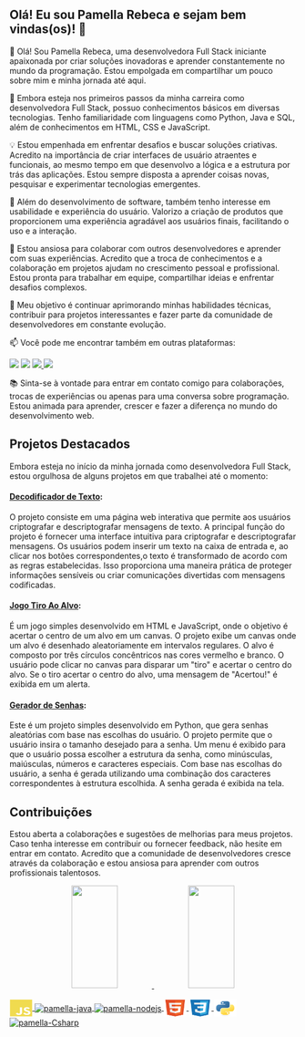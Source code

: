 ## Olá! Eu sou Pamella Rebeca e sejam bem vindas(os)! 👋
👋 Olá! Sou Pamella Rebeca, uma desenvolvedora Full Stack iniciante apaixonada por criar soluções inovadoras e aprender constantemente no mundo da programação. Estou empolgada em compartilhar um pouco sobre mim e minha jornada até aqui.

🚀 Embora esteja nos primeiros passos da minha carreira como desenvolvedora Full Stack, possuo conhecimentos básicos em diversas tecnologias. Tenho familiaridade com linguagens como Python, Java e SQL, além de conhecimentos em HTML, CSS e JavaScript.

💡 Estou empenhada em enfrentar desafios e buscar soluções criativas. Acredito na importância de criar interfaces de usuário atraentes e funcionais, ao mesmo tempo em que desenvolvo a lógica e a estrutura por trás das aplicações. Estou sempre disposta a aprender coisas novas, pesquisar e experimentar tecnologias emergentes.

💼 Além do desenvolvimento de software, também tenho interesse em usabilidade e experiência do usuário. Valorizo a criação de produtos que proporcionem uma experiência agradável aos usuários finais, facilitando o uso e a interação.

🤝 Estou ansiosa para colaborar com outros desenvolvedores e aprender com suas experiências. Acredito que a troca de conhecimentos e a colaboração em projetos ajudam no crescimento pessoal e profissional. Estou pronta para trabalhar em equipe, compartilhar ideias e enfrentar desafios complexos.

🌱 Meu objetivo é continuar aprimorando minhas habilidades técnicas, contribuir para projetos interessantes e fazer parte da comunidade de desenvolvedores em constante evolução.

📫 Você pode me encontrar também em outras plataformas:

<div> 
  <a href="https://www.instagram.com/pamellabeca/" target="_blank"><img src="https://img.shields.io/badge/-Instagram-%23E4405F?style=for-the-badge&logo=instagram&logoColor=white" target="_blank"></a>
 	<a href="https://twitter.com/pamellascodes" target="_blank"><img src="https://img.shields.io/badge/Twitter-1DA1F2?style=for-the-badge&logo=twitter&logoColor=white" target="_blank"></a> 
  <a href = "mailto:pamellarebecabispo@gmail.com"><img src="https://img.shields.io/badge/-Gmail-%23333?style=for-the-badge&logo=gmail&logoColor=white" target="_blank"> </a>
  <a href="https://www.linkedin.com/in/pamella-rebeca-bispo-da-silva-nascimento/" target="_blank"><img src="https://img.shields.io/badge/-LinkedIn-%230077B5?style=for-the-badge&logo=linkedin&logoColor=white" target="_blank"></a> 
 </div>
 
📚 Sinta-se à vontade para entrar em contato comigo para colaborações, trocas de experiências ou apenas para uma conversa sobre programação. Estou animada para aprender, crescer e fazer a diferença no mundo do desenvolvimento web.

## Projetos Destacados
Embora esteja no início da minha jornada como desenvolvedora Full Stack, estou orgulhosa de alguns projetos em que trabalhei até o momento:

#### <a href="https://github.com/pamellabeca/decodificadorDeTexto">Decodificador de Texto</a>: 
O projeto consiste em uma página web interativa que permite aos usuários criptografar e descriptografar mensagens de texto. A principal função do projeto é fornecer uma interface intuitiva para criptografar e descriptografar mensagens. Os usuários podem inserir um texto na caixa de entrada e, ao clicar nos botões correspondentes,o texto é transformado de acordo com as regras estabelecidas. Isso proporciona uma maneira prática de proteger informações sensíveis ou criar comunicações divertidas com mensagens codificadas. 
#### <a href="https://github.com/pamellabeca/tiroAoAlvo">Jogo Tiro Ao Alvo</a>:
É um jogo simples desenvolvido em HTML e JavaScript, onde o objetivo é acertar o centro de um alvo em um canvas. O projeto exibe um canvas onde um alvo é desenhado aleatoriamente em intervalos regulares. O alvo é composto por três círculos concêntricos nas cores vermelho e branco. O usuário pode clicar no canvas para disparar um "tiro" e acertar o centro do alvo. Se o tiro acertar o centro do alvo, uma mensagem de "Acertou!" é exibida em um alerta.
#### <a href="https://github.com/pamellabeca/Gerador-de-Senhas">Gerador de Senhas</a>:
Este é um projeto simples desenvolvido em Python, que gera senhas aleatórias com base nas escolhas do usuário. O projeto permite que o usuário insira o tamanho desejado para a senha. Um menu é exibido para que o usuário possa escolher a estrutura da senha, como minúsculas, maiúsculas, números e caracteres especiais. Com base nas escolhas do usuário, a senha é gerada utilizando uma combinação dos caracteres correspondentes à estrutura escolhida. A senha gerada é exibida na tela.
  
## Contribuições
Estou aberta a colaborações e sugestões de melhorias para meus projetos. Caso tenha interesse em contribuir ou fornecer feedback, não hesite em entrar em contato. Acredito que a comunidade de desenvolvedores cresce através da colaboração e estou ansiosa para aprender com outros profissionais talentosos.
<div align="center">
  <a href="https://github.com/pamellabeca">
  <img height="180em" width=40% src="https://github-readme-stats.vercel.app/api?username=pamellabeca&count_private=true&theme=highcontrast"/>
  <img height="180em" width=40% src="https://github-readme-stats.vercel.app/api/top-langs/?username=pamellabeca&layout=compact&langs_count=7&theme=highcontrast"/>
</div>


  
<div style="display: inline_block"><br>
  <img align="center" alt="pamella-javasc" height="30" width="40" src="https://raw.githubusercontent.com/devicons/devicon/master/icons/javascript/javascript-plain.svg">
  <img align="center" alt="pamella-java" height="30" width="40" src="https://cdn.jsdelivr.net/gh/devicons/devicon/icons/java/java-original.svg">
  <img align="center" alt="pamella-nodejs" height="30" width="40" src="https://cdn.jsdelivr.net/gh/devicons/devicon/icons/nodejs/nodejs-original.svg">
  <img align="center" alt="pamella-HTML" height="30" width="40" src="https://raw.githubusercontent.com/devicons/devicon/master/icons/html5/html5-original.svg">
  <img align="center" alt="pamella-CSS" height="30" width="40" src="https://raw.githubusercontent.com/devicons/devicon/master/icons/css3/css3-original.svg">
  <img align="center" alt="pamella-Python" height="30" width="40" src="https://raw.githubusercontent.com/devicons/devicon/master/icons/python/python-original.svg">
  <img align="center" alt="pamella-Csharp" height="30" width="40" src="https://cdn.jsdelivr.net/gh/devicons/devicon/icons/cplusplus/cplusplus-original.svg">
  
</div>
  

  
 

